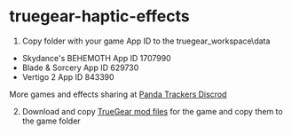 # truegear-haptic-effects

1. Copy folder with your game App ID to the truegear_workspace\data

- Skydance's BEHEMOTH App ID 1707990
- Blade & Sorcery App ID 629730
- Vertigo 2 App ID 843390

More games and effects sharing at [Panda Trackers Discrod](https://discord.com/invite/VPjtkujaVs)  

2. Download and copy [TrueGear mod files](https://github.com/vr-commiter?tab=repositories) for the game and copy them to the game folder 
